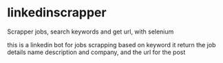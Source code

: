 # linkedinscrapper
Scrapper jobs, search keywords and get url, with selenium

this is a linkedin bot for jobs scrapping based on keyword it return the job details name description and company, and the url for the post
